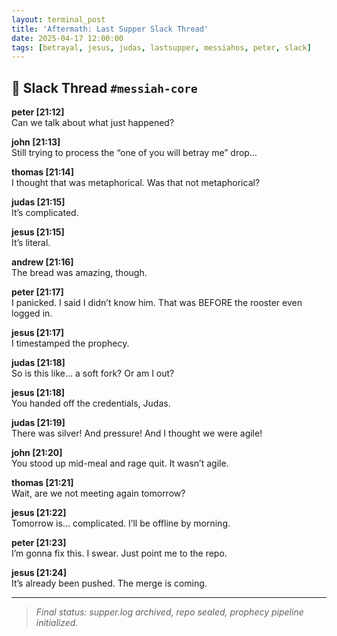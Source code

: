 ```yaml
---
layout: terminal_post
title: 'Aftermath: Last Supper Slack Thread'
date: 2025-04-17 12:00:00
tags: [betrayal, jesus, judas, lastsupper, messiahos, peter, slack]
---
```


## 💬 Slack Thread `#messiah-core`

**peter [21:12]**  
Can we talk about what just happened?

**john [21:13]**  
Still trying to process the “one of you will betray me” drop...

**thomas [21:14]**  
I thought that was metaphorical. Was that not metaphorical?

**judas [21:15]**  
It’s complicated.

**jesus [21:15]**  
It’s literal.

**andrew [21:16]**  
The bread was amazing, though.

**peter [21:17]**  
I panicked. I said I didn’t know him. That was BEFORE the rooster even logged in.

**jesus [21:17]**  
I timestamped the prophecy.

**judas [21:18]**  
So is this like... a soft fork? Or am I out?

**jesus [21:18]**  
You handed off the credentials, Judas.

**judas [21:19]**  
There was silver! And pressure! And I thought we were agile!

**john [21:20]**  
You stood up mid-meal and rage quit. It wasn’t agile.

**thomas [21:21]**  
Wait, are we not meeting again tomorrow?

**jesus [21:22]**  
Tomorrow is... complicated. I’ll be offline by morning.

**peter [21:23]**  
I’m gonna fix this. I swear. Just point me to the repo.

**jesus [21:24]**  
It’s already been pushed. The merge is coming.

---

> _Final status: supper.log archived, repo sealed, prophecy pipeline initialized._
